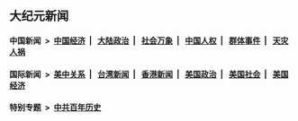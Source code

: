 ## 大纪元新闻

#### 中国新闻 &nbsp;>&nbsp; [中国经济](indexes/ncid283/README.md?10191645) &nbsp;| &nbsp; [大陆政治](indexes/ncid277/README.md?10191645) &nbsp;| &nbsp; [社会万象](indexes/ncid282/README.md?10191645) &nbsp;| &nbsp; [中国人权](indexes/ncid278/README.md?10191645) &nbsp;| &nbsp; [群体事件](indexes/ncid279/README.md?10191645) &nbsp;| &nbsp; [天灾人祸](indexes/ncid280/README.md?10191645)

#### 国际新闻 &nbsp;>&nbsp; [美中关系](indexes/nf1412576/README.md?10191645) &nbsp;| &nbsp; [台湾新闻](indexes/ncid1349361/README.md?10191645) &nbsp;| &nbsp; [香港新闻](indexes/ncid1349362/README.md?10191645) &nbsp;| &nbsp; [美国政治](indexes/ncid1078159/README.md?10191645) &nbsp;| &nbsp; [美国社会](indexes/ncid1078160/README.md?10191645) &nbsp;| &nbsp; [美国经济](indexes/ncid1078158/README.md?10191645)

#### 特别专题 &nbsp;>&nbsp; [中共百年历史](https://github.com/epoch-news/epoch-special/blob/master/README.md?10191645)  
